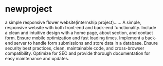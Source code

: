 # newproject
a simple responsive flower website(internship project)......
A simple, responsive website with
both front-end and back-end functionality.
Include a clean and intuitive design with a
home page, about section, and contact
form. Ensure mobile optimization and fast
loading times. Implement a back-end server
to handle form submissions and store data
in a database. Ensure security best
practices, clean, maintainable code, and
cross-browser compatibility. Optimize for
SEO and provide thorough documentation
for easy maintenance and updates.

